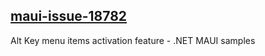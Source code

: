 ## [maui-issue-18782](https://github.com/dotnet/maui/issues/18782)
Alt Key menu items activation feature - .NET MAUI samples
